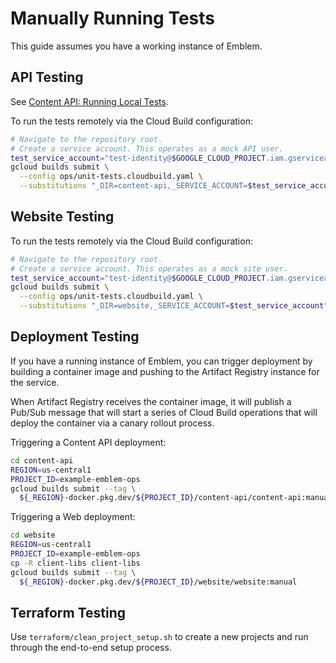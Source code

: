 
# Manually Running Tests

This guide assumes you have a working instance of Emblem.

## API Testing

See [Content API: Running Local Tests](content-api.md#running-local-tests).

To run the tests remotely via the Cloud Build configuration:

```sh
# Navigate to the repository root.
# Create a service account. This operates as a mock API user.
test_service_account="test-identity@$GOOGLE_CLOUD_PROJECT.iam.gserviceaccount.com"
gcloud builds submit \
  --config ops/unit-tests.cloudbuild.yaml \
  --substitutions "_DIR=content-api,_SERVICE_ACCOUNT=$test_service_account"
```

## Website Testing

To run the tests remotely via the Cloud Build configuration:

```sh
# Navigate to the repository root.
# Create a service account. This operates as a mock site user.
test_service_account="test-identity@$GOOGLE_CLOUD_PROJECT.iam.gserviceaccount.com"
gcloud builds submit \
  --config ops/unit-tests.cloudbuild.yaml \
  --substitutions "_DIR=website,_SERVICE_ACCOUNT=$test_service_account"
```

## Deployment Testing

If you have a running instance of Emblem, you can trigger deployment by building
a container image and pushing to the Artifact Registry instance for the service.

When Artifact Registry receives the container image, it will publish a Pub/Sub
message that will start a series of Cloud Build operations that will deploy the
container via a canary rollout process.

Triggering a Content API deployment:

```sh
cd content-api
REGION=us-central1
PROJECT_ID=example-emblem-ops
gcloud builds submit --tag \
  ${_REGION}-docker.pkg.dev/${PROJECT_ID}/content-api/content-api:manual
```

Triggering a Web deployment:

```sh
cd website
REGION=us-central1
PROJECT_ID=example-emblem-ops
cp -R client-libs client-libs
gcloud builds submit --tag \
  ${_REGION}-docker.pkg.dev/${PROJECT_ID}/website/website:manual
```

## Terraform Testing

Use `terraform/clean_project_setup.sh` to create a new projects and run through
the end-to-end setup process.

